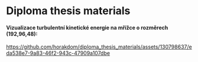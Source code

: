 ﻿# Diploma thesis materials

#### Vizualizace turbulentní kinetické energie na mřížce o rozměrech (192,96,48):
https://github.com/horakdom/diploma_thesis_materials/assets/130798637/eda538e7-9a83-46f2-943c-47909a107dbe


